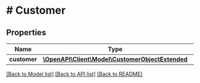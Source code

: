 # # Customer

## Properties

Name | Type | Description | Notes
------------ | ------------- | ------------- | -------------
**customer** | [**\OpenAPI\Client\Model\CustomerObjectExtended**](CustomerObjectExtended.md) |  |

[[Back to Model list]](../../README.md#models) [[Back to API list]](../../README.md#endpoints) [[Back to README]](../../README.md)
